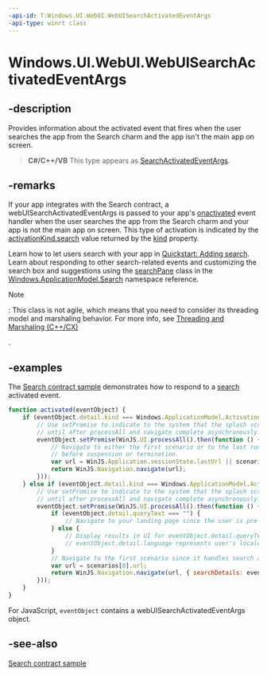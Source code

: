 ```yaml
---
-api-id: T:Windows.UI.WebUI.WebUISearchActivatedEventArgs
-api-type: winrt class
---
```


<!-- Class syntax.
public class WebUISearchActivatedEventArgs : Windows.ApplicationModel.Activation.IActivatedEventArgs, Windows.ApplicationModel.Activation.IApplicationViewActivatedEventArgs, Windows.ApplicationModel.Activation.ISearchActivatedEventArgs, Windows.ApplicationModel.Activation.ISearchActivatedEventArgsWithLinguisticDetails, Windows.UI.WebUI.IActivatedEventArgsDeferral
-->

# Windows.UI.WebUI.WebUISearchActivatedEventArgs

## -description
Provides information about the activated event that fires when the user searches the app from the Search charm and the app isn't the main app on screen.

> **C#/C++/VB**
> This type appears as [SearchActivatedEventArgs](../windows.applicationmodel.activation/searchactivatedeventargs.md).

## -remarks
If your app integrates with the Search contract, a webUISearchActivatedEventArgs is passed to your app's [onactivated](https://msdn.microsoft.com/library/8b1cf913-a914-47d1-a690-bc3f0931e9d4) event handler when the user searches the app from the Search charm and your app is not the main app on screen. This type of activation is indicated by the [activationKind.search](../windows.applicationmodel.activation/activationkind.md) value returned by the [kind](webuisearchactivatedeventargs_kind.md) property.

Learn how to let users search with your app in [Quickstart: Adding search](https://msdn.microsoft.com/library/d412c562-22d2-41c4-9f27-27503b89b9e9). Learn about responding to other search-related events and customizing the search box and suggestions using the [searchPane](../windows.applicationmodel.search/searchpane.md) class in the [Windows.ApplicationModel.Search](../windows.applicationmodel.search/windows_applicationmodel_search.md) namespace reference.



> [!NOTE]
> : This class is not agile, which means that you need to consider its threading model and marshaling behavior. For more info, see [Threading and Marshaling (C++/CX)](https://go.microsoft.com/fwlink/p/?linkid=258275)
<!--[jjacks - removed this link (https://go.microsoft.com/fwlink/p/?linkid=258277 404->http://msdn.microsoft.com/library/windows/apps/jj157115.aspx) because it doesn't work] and Using Windows Runtime objects in a multithreaded environment (.NET)-->
.

## -examples
The [Search contract sample](https://go.microsoft.com/fwlink/p/?linkid=234892) demonstrates how to respond to a [search](../windows.applicationmodel.activation/activationkind.md) activated event.

```javascript
function activated(eventObject) {
    if (eventObject.detail.kind === Windows.ApplicationModel.Activation.ActivationKind.launch) {
        // Use setPromise to indicate to the system that the splash screen must not be torn down
        // until after processAll and navigate complete asynchronously.
        eventObject.setPromise(WinJS.UI.processAll().then(function () {
            // Navigate to either the first scenario or to the last running scenario
            // before suspension or termination.
            var url = WinJS.Application.sessionState.lastUrl || scenarios[0].url;
            return WinJS.Navigation.navigate(url);
        }));
    } else if (eventObject.detail.kind === Windows.ApplicationModel.Activation.ActivationKind.search) {
        // Use setPromise to indicate to the system that the splash screen must not be torn down
        // until after processAll and navigate complete asynchronously.
        eventObject.setPromise(WinJS.UI.processAll().then(function () {
            if (eventObject.detail.queryText === "") {
                // Navigate to your landing page since the user is pre-scoping to your app.
            } else {
                // Display results in UI for eventObject.detail.queryText and eventObject.detail.language.
                // eventObject.detail.language represents user's locale.
            }
            // Navigate to the first scenario since it handles search activation.
            var url = scenarios[0].url;
            return WinJS.Navigation.navigate(url, { searchDetails: eventObject.detail });
        }));
    }
}
```

For JavaScript, `eventObject` contains a webUISearchActivatedEventArgs object.

## -see-also
[Search contract sample](https://go.microsoft.com/fwlink/p/?linkid=234892)
